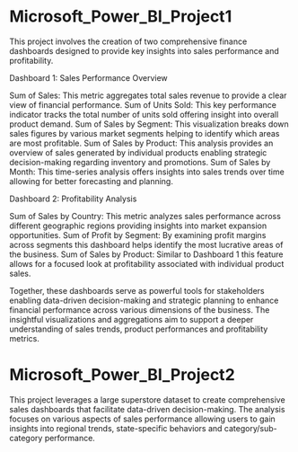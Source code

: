 # Microsoft_Power_BI_Project1

This project involves the creation of two comprehensive finance dashboards designed to provide key insights into sales performance and profitability.

Dashboard 1: Sales Performance Overview

Sum of Sales: This metric aggregates total sales revenue to provide a clear view of financial performance.
Sum of Units Sold: This key performance indicator tracks the total number of units sold offering insight into overall product demand.
Sum of Sales by Segment: This visualization breaks down sales figures by various market segments helping to identify which areas are most profitable.
Sum of Sales by Product: This analysis provides an overview of sales generated by individual products enabling strategic decision-making regarding inventory and promotions.
Sum of Sales by Month: This time-series analysis offers insights into sales trends over time allowing for better forecasting and planning.

Dashboard 2: Profitability Analysis

Sum of Sales by Country: This metric analyzes sales performance across different geographic regions providing insights into market expansion opportunities.
Sum of Profit by Segment: By examining profit margins across segments this dashboard helps identify the most lucrative areas of the business.
Sum of Sales by Product: Similar to Dashboard 1 this feature allows for a focused look at profitability associated with individual product sales.

Together, these dashboards serve as powerful tools for stakeholders enabling data-driven decision-making and strategic planning to enhance financial performance across various dimensions of the business. The insightful visualizations and aggregations aim to support a deeper understanding of sales trends, product performances and profitability metrics.

# Microsoft_Power_BI_Project2

This project leverages a large superstore dataset to create comprehensive sales dashboards that facilitate data-driven decision-making. The analysis focuses on various aspects of sales performance allowing users to gain insights into regional trends, state-specific behaviors and category/sub-category performance.
